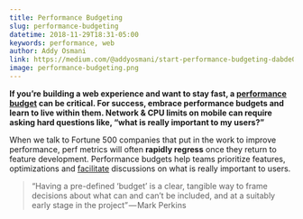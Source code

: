 ```yaml
---
title: Performance Budgeting
slug: performance-budgeting
datetime: 2018-11-29T18:31-05:00
keywords: performance, web
author: Addy Osmani
link: https://medium.com/@addyosmani/start-performance-budgeting-dabde04cf6a3
image: performance-budgeting.png
---
```


**If you’re building a web experience and want to stay fast, a [performance budget](https://timkadlec.com/2013/01/setting-a-performance-budget/) can be critical. For success, embrace performance budgets and learn to live within them. Network & CPU limits on mobile can require asking hard questions like, “what is really important to my users?”**

When we talk to Fortune 500 companies that put in the work to improve performance, perf metrics will often **rapidly regress** once they return to feature development. Performance budgets help teams prioritize features, optimizations and [facilitate](https://tobias.is/blogging/web-performance-budgets-as-currency/) discussions on what is really important to users.

> “Having a pre-defined ‘budget’ is a clear, tangible way to frame decisions about what can and can’t be included, and at a suitably early stage in the project” — Mark Perkins
